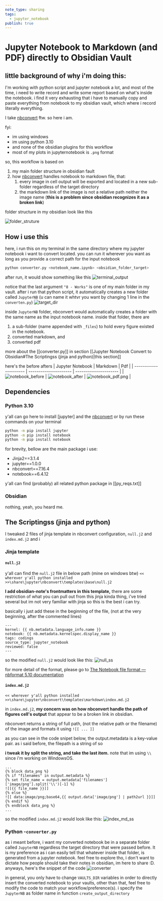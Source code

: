 ```yaml
---
note_type: sharing
tags:
  - jupyter_notebook
publish: true
---
```


# Jupyter Notebook to Markdown (and PDF) directly to Obsidian Vault

## little background of why i'm doing this:

I'm working with python script and jupyter notebook a lot, and most of the time, i need to write record and write some report based on what's inside the notebook. i find it very exhausting that i have to manually copy and paste everything from notebook to my obsidian vault, which where i record literally everything.

I take [nbconvert](https://github.com/jupyter/nbconvert) ftw. so here i am.

fyi:

- im using windows
- im using python 3.10
- and none of the obsidian plugins for this workflow
- most of my plots in jupyternotebook is `.png` format

so, this workflow is based on

1. my main folder structure in obsidian fault
2. how [nbconvert](https://github.com/jupyter/nbconvert) handles notebook to markdown file, that:
   1. every image in cell output will be exported and located in a new sub-folder regardless of the target directory
   2. the markdown link of the image is not a relative path neither the image name (**this is a problem since obsidian recognizes it as a broken link**)

folder structure in my obsidian look like this

![folder_struture](figs/folder_structure.png)

## How i use this

here, i run this on my terminal in the same directory where my jupyter notebook i want to convert located. you can run it wherever you want as long as you provide a correct path for the input notebook

```bash
python converter.py <notebook_name.ipynb> <obsidian_folder_target>
```

after run, it would show something like this
![terminal_output](terminal_output.png)

notice that the last argument `"8 - Works"` is one of my main folder in my vault. after i run that python script, it automatically creates a new folder called `JupyterNB` (u can name it whtvr you want by changing 1 line in the `converten.py`)
![target_dir](figs/target_dir.png)

inside `JupyterNB` folder, nbconvert would automatically creates a folder with the same name as the input notebook name. inside that folder, there are
1. a sub-folder (name appended with `_files`) to hold every figure existed in the notebook. 
2. converted markdown, and
3. converted pdf

more about the [[converter.py]] in section [[Jupyter Notebook Convert to Obsidian#The Scriptingss (jinja and python)|this section]]

here's the before afters
| Jupyter Notebook       | Markdown               | Pdf                    |
| ---------------------- | ---------------------- | ---------------------- |
| ![notebook_before](figs/notebook_before.png) | ![notebook_after](figs/notebook_after.png) | ![notebook_pdf.png](figs/notebook_pdf.png) |

## Dependencies

### Python 3.10

y'all can go here to install [jupyter] and the [nbconvert](https://github.com/jupyter/nbconvert)
or by run these commands on your terminal

```bash
python -m pip install jupyter
python -m pip install notebook
python -m pip install notebook
```

for brevity, bellow are the main package i use:

- Jinja2==3.1.4
- jupyter==1.0.0
- nbconvert==7.16.4
- notebook==6.4.12

y'all can find (probably) all related python package in [[py_reqs.txt]]

### Obsidian

nothing, yeah, you heard me.

## The Scriptingss (jinja and python)

I tweaked 2 files of jinja template in nbconvert configuration, `null.j2` and `index.md.j2`
and i

### Jinja template

#### `null.j2`

y'all can find the `null.j2` file in below path (mine on windows btw)
`<< wherever y'all python installed >>\share\jupyter\nbconvert\templates\base\null.j2`

**I add obsidian-note's frontmatters in this template,** there are some restriction of what you can pull out from this jinja kinda thing, i've tried several but im not very familiar with jinja so this is the best i can try.

basically i just add these in the beginning of the file, (not at the very beginning, after the commented lines)

```jinja
---
kernel: {{ nb.metadata.language_info.name }}
notebook: {{ nb.metadata.kernelspec.display_name }}
tags: codings
source_type: jupyter_notebook
reviewed: false
---
```

so the modified `null.j2` would look like this:
![null_ss](figs/null_ss.png)

for more detail of the format, please go to [The Notebook file format — nbformat 5.10 documentation](https://nbformat.readthedocs.io/en/latest/format_description.html) 
#### `index.md.j2`

`<< wherever y'all python installed >>\share\jupyter\nbconvert\templates\markdown\index.md.j2`

in `index.md.j2`, **my concern was on how nbconvert handle the path of figures cell's output** that appear to be a broken link in obsidian.

nbconvert returns a string of full path, (not the relative path or the filename) of the image and formats it using `![[ ... ]]`

as you can see in the code snipet below, the output.metadata is a key-value pair. as i said before, the filepath is a string of so

 **i tweak it by split the string, and take the last item.** note that im using `\\` since i'm working on WindowsOS.

```jinja
...
{% block data_png %}
{% if "filenames" in output.metadata %}
{% set file_name = output.metadata['filenames']['image/png'].split('\\')[-1] %}
![[{{ file_name }}]]
{% else %}
![[ data:image/png;base64,{{ output.data['image/png'] | path2url }}]]
{% endif %}
{% endblock data_png %}
...
```

so the modified `index.md.j2` would look like this:
![index_md_ss](figs/index_md_ss.png)
### Python -`converter.py`

as i meant before, i want my converted notebook be in a separate folder called `JupyterNB` regardless the target directory that were passed before. It is my preference as i can easily tell that whatever inside that folder, is generated from a jupyter notebook. feel free to explore tho, i don't want to dictate how people should take their notes in obsidian, im here to share :D. anyways, here's the snippet of the code
![converter](figs/converter.png)  

in general, you only have to change `VAULTS_DIR` variables in order to directly insert the converted notebook to your vaults, other than that, feel free to modify the code to match your workflow/preference(s). i specify the `JupyterNB` as folder name in function `create_output_directory`

